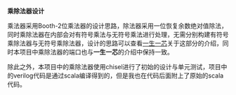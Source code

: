 **乘除法器设计**


乘法器采用Booth-2位乘法器的设计思路，除法器采用一位恢复余数绝对值除法，同时乘除法器在内部会对有符号乘法与无符号乘法进行处理，无需分别构建有符号乘除法器与无符号乘除法器，设计的思路可以查看[一生一芯](https://ysyx.oscc.cc/docs/advanced/2.8.html)关于这部分的介绍，同时本项目中乘除法器的端口也与**一生一芯**的介绍中保持一致。

除此之外，本项目中的乘除法器使用chisel进行了初始的设计与单元测试，项目中的verilog代码是通过scala编译得到的，但是我也在代码后面附上了原始的scala代码。
